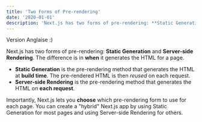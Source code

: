 ```yaml
---
title: 'Two Forms of Pre-rendering'
date: '2020-01-01'
description: 'Next.js has two forms of pre-rendering: **Static Generation** and **Server-side Rendering**. The difference is in **when** it generates the HTML for a page.'
---
```


Version Anglaise :)

Next.js has two forms of pre-rendering: **Static Generation** and **Server-side Rendering**. The difference is in **when** it generates the HTML for a page.

- **Static Generation** is the pre-rendering method that generates the HTML at **build time**. The pre-rendered HTML is then _reused_ on each request.
- **Server-side Rendering** is the pre-rendering method that generates the HTML on **each request**.

Importantly, Next.js lets you **choose** which pre-rendering form to use for each page. You can create a "hybrid" Next.js app by using Static Generation for most pages and using Server-side Rendering for others.